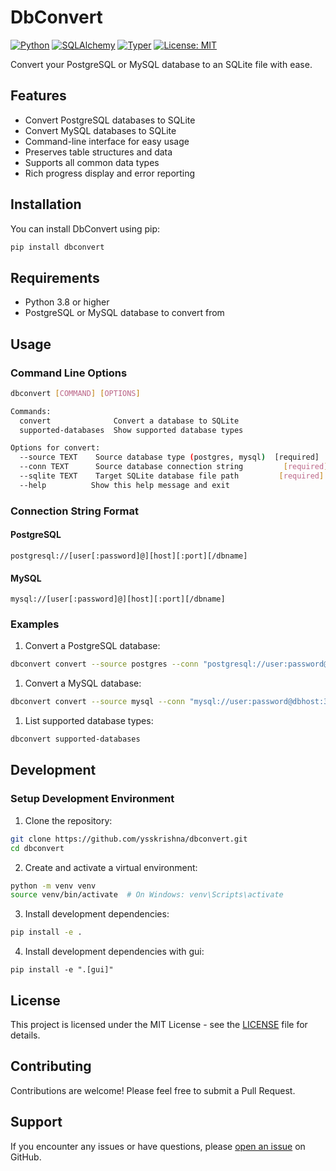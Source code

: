 # DbConvert

[![Python](https://img.shields.io/badge/Python-3.8+-blue.svg)](https://www.python.org/downloads/)
[![SQLAlchemy](https://img.shields.io/badge/SQLAlchemy-2.0.41-blue.svg)](https://www.sqlalchemy.org/)
[![Typer](https://img.shields.io/badge/Typer-0.15.4-blue.svg)](https://typer.tiangolo.com/)
[![License: MIT](https://img.shields.io/badge/License-MIT-yellow.svg)](https://opensource.org/licenses/MIT)


Convert your PostgreSQL or MySQL database to an SQLite file with ease.

## Features

- Convert PostgreSQL databases to SQLite
- Convert MySQL databases to SQLite
- Command-line interface for easy usage
- Preserves table structures and data
- Supports all common data types
- Rich progress display and error reporting

## Installation

You can install DbConvert using pip:

```bash
pip install dbconvert
```

## Requirements

- Python 3.8 or higher
- PostgreSQL or MySQL database to convert from

## Usage

### Command Line Options

```bash
dbconvert [COMMAND] [OPTIONS]

Commands:
  convert              Convert a database to SQLite
  supported-databases  Show supported database types

Options for convert:
  --source TEXT    Source database type (postgres, mysql)  [required]
  --conn TEXT      Source database connection string         [required]
  --sqlite TEXT    Target SQLite database file path         [required]
  --help          Show this help message and exit
```

### Connection String Format

#### PostgreSQL
```
postgresql://[user[:password]@][host][:port][/dbname]
```

#### MySQL
```
mysql://[user[:password]@][host][:port][/dbname]
```

### Examples

1. Convert a PostgreSQL database:
```bash
dbconvert convert --source postgres --conn "postgresql://user:password@dbhost:5432/mydb" --sqlite mydb.sqlite
```

1. Convert a MySQL database:
```bash
dbconvert convert --source mysql --conn "mysql://user:password@dbhost:3306/production" --sqlite prod_backup.sqlite
```

1. List supported database types:
```bash
dbconvert supported-databases
```

## Development

### Setup Development Environment

1. Clone the repository:
```bash
git clone https://github.com/ysskrishna/dbconvert.git
cd dbconvert
```

2. Create and activate a virtual environment:
```bash
python -m venv venv
source venv/bin/activate  # On Windows: venv\Scripts\activate
```

3. Install development dependencies:
```bash
pip install -e .
```

4. Install development dependencies with gui:
```
pip install -e ".[gui]"
```

## License

This project is licensed under the MIT License - see the [LICENSE](LICENSE) file for details.

## Contributing

Contributions are welcome! Please feel free to submit a Pull Request.

## Support

If you encounter any issues or have questions, please [open an issue](https://github.com/ysskrishna/dbconvert/issues) on GitHub.  